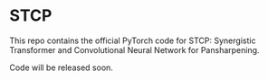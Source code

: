 # STCP
This repo contains the official PyTorch code for STCP: Synergistic Transformer and Convolutional Neural Network for Pansharpening.

Code will be released soon.

